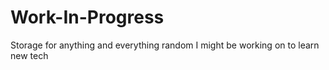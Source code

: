 # Work-In-Progress
Storage for anything and everything random I might be working on to learn new tech

